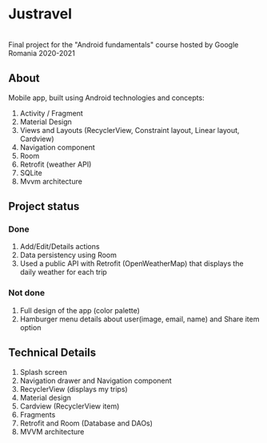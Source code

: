 # Justravel
<br>
Final project for the "Android fundamentals" course hosted by Google Romania 2020-2021

## About
Mobile app, built using Android technologies and concepts: 
1. Activity / Fragment
1. Material Design 
1. Views and Layouts (RecyclerView, Constraint layout, Linear layout, Cardview)
1. Navigation component
1. Room
1. Retrofit (weather API)
1. SQLite
1. Mvvm architecture

## Project status

### Done
1. Add/Edit/Details actions
1. Data persistency using Room 
1. Used a public API with Retrofit (OpenWeatherMap) that displays the daily weather for each trip

### Not done
1. Full design of the app (color palette)
1. Hamburger menu details about user(image, email, name) and Share item option

## Technical Details
1. Splash screen
1. Navigation drawer and Navigation component 
1. RecyclerView (displays my trips)
1. Material design
1. Cardview (RecyclerView item)
1. Fragments 
1. Retrofit and Room (Database and DAOs)
1. MVVM architecture
